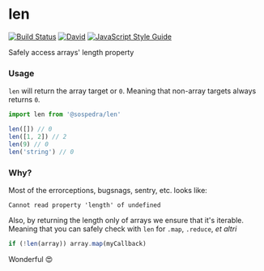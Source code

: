 len
===

[![Build Status](https://travis-ci.org/sospedra/len.svg?branch=master)](https://travis-ci.org/sospedra/len)
[![David](https://img.shields.io/david/sospedra/len.svg)]()
[![JavaScript Style Guide](https://img.shields.io/badge/code_style-standard-brightgreen.svg)](https://standardjs.com)


Safely access arrays' length property

### Usage

`len` will return the array target or `0`.
Meaning that non-array targets always returns `0`.

```js
import len from '@sospedra/len'

len([]) // 0
len([1, 2]) // 2
len(9) // 0
len('string') // 0
```

### Why?

Most of the errorceptions, bugsnags, sentry, etc. looks like:

`Cannot read property 'length' of undefined`

Also, by returning the length only of arrays we ensure that it's iterable.
Meaning that you can safely check with `len` for `.map`, `.reduce`, *et altri*

```js
if (!len(array)) array.map(myCallback)
```

Wonderful 😍

